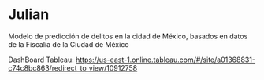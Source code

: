 # Julian
Modelo de predicción de delitos en la cidad de México, basados en datos de la Fiscalía de la Ciudad de México

DashBoard Tableau: https://us-east-1.online.tableau.com/#/site/a01368831-c74c8bc863/redirect_to_view/10912758
